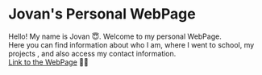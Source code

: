# Jovan's Personal WebPage
Hello! My name is Jovan :innocent:. Welcome to my personal WebPage.   
Here you can find information about who I am, where I went to school, my projects , and also
access my contact information.  
[Link to the WebPage](https://jovann365.github.io/PersonalWebPage/) :technologist:

